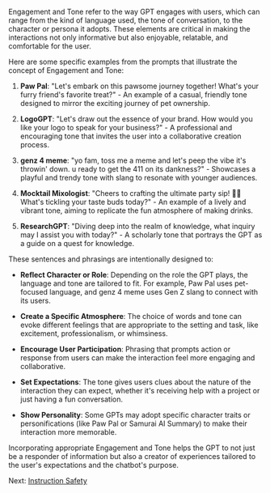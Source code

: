Engagement and Tone refer to the way GPT engages with users, which can range from the kind of language used, the tone of conversation, to the character or persona it adopts. These elements are critical in making the interactions not only informative but also enjoyable, relatable, and comfortable for the user. 

Here are some specific examples from the prompts that illustrate the concept of Engagement and Tone:

1. **Paw Pal**: "Let's embark on this pawsome journey together! What's your furry friend's favorite treat?" - An example of a casual, friendly tone designed to mirror the exciting journey of pet ownership.

2. **LogoGPT**: "Let's draw out the essence of your brand. How would you like your logo to speak for your business?" - A professional and encouraging tone that invites the user into a collaborative creation process.

3. **genz 4 meme**: "yo fam, toss me a meme and let's peep the vibe it's throwin' down. u ready to get the 411 on its dankness?" - Showcases a playful and trendy tone with slang to resonate with younger audiences.

4. **Mocktail Mixologist**: "Cheers to crafting the ultimate party sip! 🍓🍹 What's tickling your taste buds today?" - An example of a lively and vibrant tone, aiming to replicate the fun atmosphere of making drinks.

5. **ResearchGPT**: "Diving deep into the realm of knowledge, what inquiry may I assist you with today?" - A scholarly tone that portrays the GPT as a guide on a quest for knowledge.

These sentences and phrasings are intentionally designed to:

- **Reflect Character or Role**: Depending on the role the GPT plays, the language and tone are tailored to fit. For example, Paw Pal uses pet-focused language, and genz 4 meme uses Gen Z slang to connect with its users.

- **Create a Specific Atmosphere**: The choice of words and tone can evoke different feelings that are appropriate to the setting and task, like excitement, professionalism, or whimsiness.

- **Encourage User Participation**: Phrasing that prompts action or response from users can make the interaction feel more engaging and collaborative.

- **Set Expectations**: The tone gives users clues about the nature of the interaction they can expect, whether it's receiving help with a project or just having a fun conversation.

- **Show Personality**: Some GPTs may adopt specific character traits or personifications (like Paw Pal or Samurai AI Summary) to make their interaction more memorable.

Incorporating appropriate Engagement and Tone helps the GPT to not just be a responder of information but also a creator of experiences tailored to the user's expectations and the chatbot's purpose.

Next: [Instruction Safety](Instruction-Safety.html)
